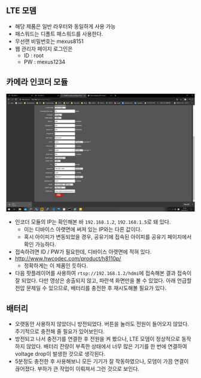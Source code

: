 ## LTE 모뎀

- 해당 제품은 일반 라우터와 동일하게 사용 가능
- 패스워드는 디폴트 패스워드를 사용한다.
- 무선랜 비밀번호는 mexus8151
- 웹 관리자 페이지 로그인은
  - ID : root
  - PW : mexus1234

## 카메라 인코더 모듈

![image-20200813101846613](image-20200813101846613.png)

- 인코더 모듈의 IP는 확인해본 바 `192.168.1.2`, `192.168.1.5`로 돼 있다.
  - 이는 디바이스 아랫면에 써져 있는 IP와는 다른 값이다.
  - 혹시 아이피가 변동되었을 경우, 공유기에 접속된 아이피를 공유기 페이지에서 확인 가능하다.
- 접속하려면 ID / PW가 필요한데, 디바이스 아랫면에 적혀 있다.
- http://www.hwcodec.com/product/h8110p/
  - 정확하게는 이 제품인 듯하다.
- 다음 팟플레이어를 사용하여 `rtsp://192.168.1.2/hdmi`에 접속해본 결과 접속이 잘 되었다. 다만 영상은 송출되지 않고, 파란색 화면만을 볼 수 있었다. 아래 언급할 전압 문제일 수 있으므로, 배터리를 충전한 후 재시도해볼 필요가 있다.

## 배터리

- 오랫동안 사용하지 않았더니 방전되었다. 버튼을 눌러도 전원이 들어오지 않았다. 주기적으로 충전해 줄 필요가 있어보인다.
- 방전되고 나서 충전기를 연결한 후 전원을 켜 봤으나, LTE 모뎀이 정상적으로 동작하지 않았다. 배터리 잔량이 부족한 상태에서 너무 많은 기기를 한 번에 연결하여 voltage drop이 발생한 것으로 생각된다.
- 5분정도 충전한 후 사용해보니 모든 기기가 잘 작동하였으나, 모뎀이 가끔 연결이 끊어졌다. 부하가 큰 작업이 이뤄져서 그런 것으로 보인다.